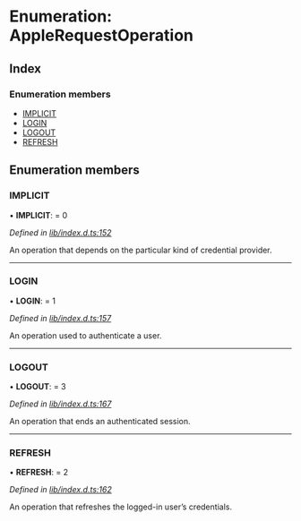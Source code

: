 
# Enumeration: AppleRequestOperation

## Index

### Enumeration members

* [IMPLICIT](_lib_index_d_.applerequestoperation.md#implicit)
* [LOGIN](_lib_index_d_.applerequestoperation.md#login)
* [LOGOUT](_lib_index_d_.applerequestoperation.md#logout)
* [REFRESH](_lib_index_d_.applerequestoperation.md#refresh)

## Enumeration members

###  IMPLICIT

• **IMPLICIT**: = 0

*Defined in [lib/index.d.ts:152](../../index.d.ts#L152)*

An operation that depends on the particular kind of credential provider.

___

###  LOGIN

• **LOGIN**: = 1

*Defined in [lib/index.d.ts:157](../../index.d.ts#L157)*

An operation used to authenticate a user.

___

###  LOGOUT

• **LOGOUT**: = 3

*Defined in [lib/index.d.ts:167](../../index.d.ts#L167)*

An operation that ends an authenticated session.

___

###  REFRESH

• **REFRESH**: = 2

*Defined in [lib/index.d.ts:162](../../index.d.ts#L162)*

An operation that refreshes the logged-in user’s credentials.
